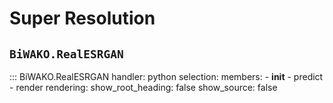 # Super Resolution

## `BiWAKO.RealESRGAN`

::: BiWAKO.RealESRGAN
    handler: python
    selection:
        members:
            - __init__
            - predict
            - render
    rendering:
        show_root_heading: false
        show_source: false
